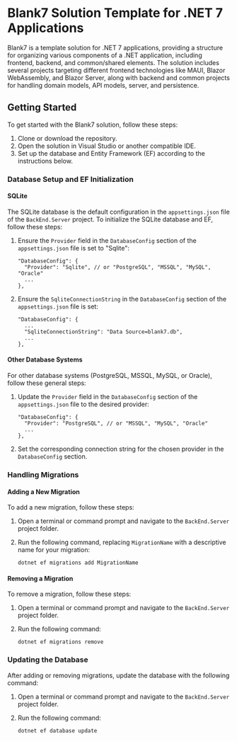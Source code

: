 # Blank7 Solution Template for .NET 7 Applications

Blank7 is a template solution for .NET 7 applications, providing a structure for organizing various components of a .NET application, including frontend, backend, and common/shared elements. The solution includes several projects targeting different frontend technologies like MAUI, Blazor WebAssembly, and Blazor Server, along with backend and common projects for handling domain models, API models, server, and persistence.

## Getting Started

To get started with the Blank7 solution, follow these steps:

1. Clone or download the repository.
2. Open the solution in Visual Studio or another compatible IDE.
3. Set up the database and Entity Framework (EF) according to the instructions below.

### Database Setup and EF Initialization

#### SQLite

The SQLite database is the default configuration in the `appsettings.json` file of the `BackEnd.Server` project. To initialize the SQLite database and EF, follow these steps:

1. Ensure the `Provider` field in the `DatabaseConfig` section of the `appsettings.json` file is set to "Sqlite":

   ```
   "DatabaseConfig": {
     "Provider": "Sqlite", // or "PostgreSQL", "MSSQL", "MySQL", "Oracle"
     ...
   },
   ```

2. Ensure the `SqliteConnectionString` in the `DatabaseConfig` section of the `appsettings.json` file is set:

   ```
   "DatabaseConfig": {
     ...
     "SqliteConnectionString": "Data Source=blank7.db",
     ...
   },
   ```

#### Other Database Systems

For other database systems (PostgreSQL, MSSQL, MySQL, or Oracle), follow these general steps:

1. Update the `Provider` field in the `DatabaseConfig` section of the `appsettings.json` file to the desired provider:

   ```
   "DatabaseConfig": {
     "Provider": "PostgreSQL", // or "MSSQL", "MySQL", "Oracle"
     ...
   },
   ```

2. Set the corresponding connection string for the chosen provider in the `DatabaseConfig` section.

### Handling Migrations

#### Adding a New Migration

To add a new migration, follow these steps:

1. Open a terminal or command prompt and navigate to the `BackEnd.Server` project folder.
2. Run the following command, replacing `MigrationName` with a descriptive name for your migration:

   ```
   dotnet ef migrations add MigrationName
   ```

#### Removing a Migration

To remove a migration, follow these steps:

1. Open a terminal or command prompt and navigate to the `BackEnd.Server` project folder.
2. Run the following command:

   ```
   dotnet ef migrations remove
   ```

### Updating the Database

After adding or removing migrations, update the database with the following command:

1. Open a terminal or command prompt and navigate to the `BackEnd.Server` project folder.
2. Run the following command:

   ```
   dotnet ef database update
   ```
